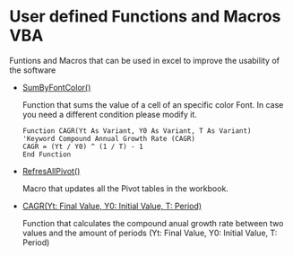 # User defined Functions and Macros VBA
Funtions and Macros that can be used in excel to improve the usability of the software


- [SumByFontColor()](https://github.com/carloscastillom/User_defined_Functions_VBA/blob/main/SumbyFontColor.bas)

  Function that sums the value of a cell of an specific color Font. In case you need a different condition please modify it.
  
  ```
  Function CAGR(Yt As Variant, Y0 As Variant, T As Variant)
  'Keyword Compound Annual Growth Rate (CAGR)
  CAGR = (Yt / Y0) ^ (1 / T) - 1
  End Function
  ```

- [RefresAllPivot()](https://github.com/carloscastillom/User_defined_Functions_VBA/blob/main/RefreshAllPivotTables.bas)

  Macro that updates all the Pivot tables in the workbook.

- [CAGR(Yt: Final Value, Y0: Initial Value, T: Period)](https://github.com/carloscastillom/User-defined-Functions-Macros-VBA/blob/main/CAGR.bas) 

  Function that calculates the compound anual growth rate between two values and the amount of periods (Yt: Final Value, Y0: Initial Value, T: Period)

